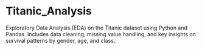 # Titanic_Analysis
Exploratory Data Analysis (EDA) on the Titanic dataset using Python and Pandas. Includes data cleaning, missing value handling, and key insights on survival patterns by gender, age, and class.
